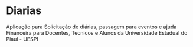 # Diarias
Aplicação para Solicitação de diárias, passagem para eventos e ajuda Financeira para Docentes, Tecnicos e Alunos da Universidade Estadual do Piauí - UESPI
